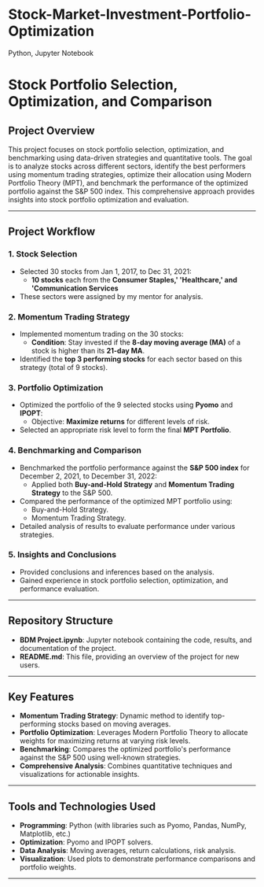 # Stock-Market-Investment-Portfolio-Optimization
Python, Jupyter Notebook
# Stock Portfolio Selection, Optimization, and Comparison

## Project Overview

This project focuses on stock portfolio selection, optimization, and benchmarking using data-driven strategies and quantitative tools. The goal is to analyze stocks across different sectors, identify the best performers using momentum trading strategies, optimize their allocation using Modern Portfolio Theory (MPT), and benchmark the performance of the optimized portfolio against the S&P 500 index. This comprehensive approach provides insights into stock portfolio optimization and evaluation.

---

## Project Workflow

### 1. **Stock Selection**
   - Selected 30 stocks from Jan 1, 2017, to Dec 31, 2021:
     - **10 stocks** each from the **Consumer Staples,' 'Healthcare,' and 'Communication Services**
   - These sectors were assigned by my mentor for analysis.

### 2. **Momentum Trading Strategy**
   - Implemented momentum trading on the 30 stocks:
     - **Condition**: Stay invested if the **8-day moving average (MA)** of a stock is higher than its **21-day MA**.
   - Identified the **top 3 performing stocks** for each sector based on this strategy (total of 9 stocks).

### 3. **Portfolio Optimization**
   - Optimized the portfolio of the 9 selected stocks using **Pyomo** and **IPOPT**:
     - Objective: **Maximize returns** for different levels of risk.
   - Selected an appropriate risk level to form the final **MPT Portfolio**.

### 4. **Benchmarking and Comparison**
   - Benchmarked the portfolio performance against the **S&P 500 index** for December 2, 2021, to December 31, 2022:
     - Applied both **Buy-and-Hold Strategy** and **Momentum Trading Strategy** to the S&P 500.
   - Compared the performance of the optimized MPT portfolio using:
     - Buy-and-Hold Strategy.
     - Momentum Trading Strategy.
   - Detailed analysis of results to evaluate performance under various strategies.

### 5. **Insights and Conclusions**
   - Provided conclusions and inferences based on the analysis.
   - Gained experience in stock portfolio selection, optimization, and performance evaluation.

---

## Repository Structure

- **BDM Project.ipynb**: Jupyter notebook containing the code, results, and documentation of the project.
- **README.md**: This file, providing an overview of the project for new users.

---

## Key Features

- **Momentum Trading Strategy**: Dynamic method to identify top-performing stocks based on moving averages.
- **Portfolio Optimization**: Leverages Modern Portfolio Theory to allocate weights for maximizing returns at varying risk levels.
- **Benchmarking**: Compares the optimized portfolio's performance against the S&P 500 using well-known strategies.
- **Comprehensive Analysis**: Combines quantitative techniques and visualizations for actionable insights.

---

## Tools and Technologies Used

- **Programming**: Python (with libraries such as Pyomo, Pandas, NumPy, Matplotlib, etc.)
- **Optimization**: Pyomo and IPOPT solvers.
- **Data Analysis**: Moving averages, return calculations, risk analysis.
- **Visualization**: Used plots to demonstrate performance comparisons and portfolio weights.

---


